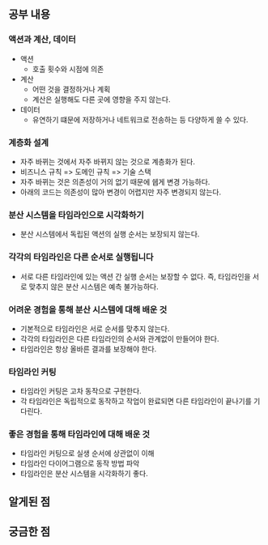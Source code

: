 ## 공부 내용

### 액션과 계산, 데이터

- 액션
  - 호출 횟수와 시점에 의존
- 계산
  - 어떤 것을 결정하거나 계획
  - 계산은 실행해도 다른 곳에 영향을 주지 않는다.
- 데이터
  - 유연하기 떄문에 저장하거나 네트워크로 전송하는 등 다양하게 쓸 수 있다.

### 계층화 설계

- 자주 바뀌는 것에서 자주 바뀌지 않는 것으로 계층화가 된다.
- 비즈니스 규칙 => 도메인 규칙 => 기술 스택
- 자주 바뀌는 것은 의존성이 거의 없기 때문에 쉡게 변경 가능하다.
- 아래의 코드는 의존성이 많아 변경이 어렵지만 자주 변경되지 않는다.

### 분산 시스템을 타임라인으로 시각화하기

- 분산 시스템에서 독립된 액션의 실행 순서는 보장되지 않는다.

### 각각의 타임라인은 다른 순서로 실행됩니다

- 서로 다른 타임라인에 있는 액션 간 실행 순서는 보장할 수 없다. 즉, 타임라인을 서로 맞추지 않은 분산 시스템은 예측 불가능하다.

### 어려운 경험을 통해 분산 시스템에 대해 배운 것

- 기본적으로 타임라인은 서로 순서를 맞추지 않는다.
- 각각의 타임라인은 다른 타임라인의 순서와 관계없이 만들어야 한다.
- 타임라인은 항상 올바른 결과를 보장해야 한다.

### 타임라인 커팅

- 타임라인 커팅은 고차 동작으로 구현한다.
- 각 타임라인은 독립적으로 동작하고 작업이 완료되면 다른 타임라인이 끝나기를 기다린다.

### 좋은 경험을 통해 타임라인에 대해 배운 것

- 타임라인 커팅으로 실생 순서에 상관없이 이해
- 타임라인 다이어그램으로 동작 방법 파악
- 타임라인은 분산 시스템을 시각화하기 좋다.

## 알게된 점

## 궁금한 점
